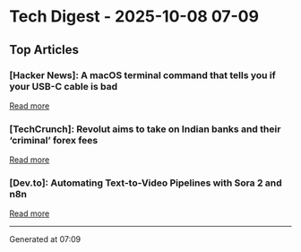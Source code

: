 # Tech Digest - 2025-10-08 07-09

## Top Articles

### [Hacker News]: A macOS terminal command that tells you if your USB-C cable is bad
[Read more](https://kau.sh/blog/usbi/)

### [TechCrunch]: Revolut aims to take on Indian banks and their &#8216;criminal&#8217; forex fees
[Read more](https://techcrunch.com/2025/10/07/revolut-aims-to-take-on-indian-banks-and-their-criminal-forex-fees/)

### [Dev.to]: Automating Text-to-Video Pipelines with Sora 2 and n8n
[Read more](https://dev.to/alifar/automating-text-to-video-pipelines-with-sora-2-and-n8n-lh0)


---
Generated at 07:09
